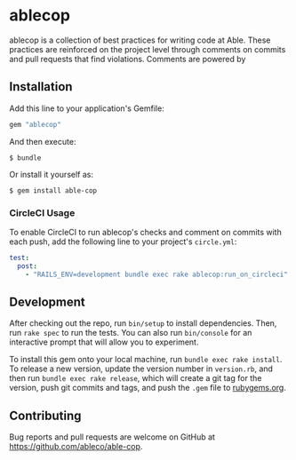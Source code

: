 # ablecop

ablecop is a collection of best practices for writing code at Able. These
practices are reinforced on the project level through comments on commits
and pull requests that find violations. Comments are powered by

## Installation

Add this line to your application's Gemfile:

```ruby
gem "ablecop"
```

And then execute:

    $ bundle

Or install it yourself as:

    $ gem install able-cop

### CircleCI Usage

To enable CircleCI to run ablecop's checks and comment on commits with each
push, add the following line to your project's `circle.yml`:

```yml
test:
  post:
    - "RAILS_ENV=development bundle exec rake ablecop:run_on_circleci"
```

## Development

After checking out the repo, run `bin/setup` to install dependencies. Then, run `rake spec` to run the tests. You can also run `bin/console` for an interactive prompt that will allow you to experiment.

To install this gem onto your local machine, run `bundle exec rake install`. To release a new version, update the version number in `version.rb`, and then run `bundle exec rake release`, which will create a git tag for the version, push git commits and tags, and push the `.gem` file to [rubygems.org](https://rubygems.org).

## Contributing

Bug reports and pull requests are welcome on GitHub at https://github.com/ableco/able-cop.
